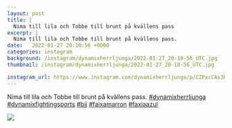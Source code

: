 ```yaml
---
layout: post
title: |
  Nima till lila och Tobbe till brunt på kvällens pass
excerpt: |
  Nima till lila och Tobbe till brunt på kvällens pass.     
date:   2022-01-27 20:10:56 +0000
categories: instagram
background: /instagram/dynamixherrljunga/2022-01-27_20-10-56_UTC.jpg
thumbnail: /instagram/dynamixherrljunga/2022-01-27_20-10-56_UTC.jpg

instagram_url: https://www.instagram.com/dynamixherrljunga/p/CZPxcCAs3h6
---
```

Nima till lila och Tobbe till brunt på kvällens pass. [#dynamixherrljunga](https://www.instagram.com/explore/tags/dynamixherrljunga/) [#dynamixfightingsports](https://www.instagram.com/explore/tags/dynamixfightingsports/) [#bjj](https://www.instagram.com/explore/tags/bjj/) [#faixamarron](https://www.instagram.com/explore/tags/faixamarron/) [#faxiaazul](https://www.instagram.com/explore/tags/faxiaazul/)



<img src='/www-dynamix-herrljunga/instagram/dynamixherrljunga/2022-01-27_20-10-56_UTC.jpg' class='img-fluid' />
